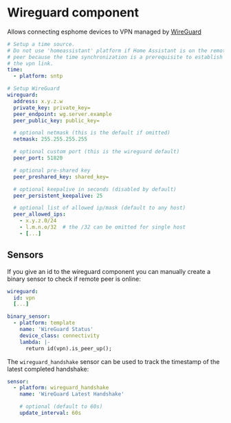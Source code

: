 # Wireguard component
Allows connecting esphome devices to VPN managed by [WireGuard](https://www.wireguard.com/)

```yaml
# Setup a time source.
# Do not use 'homeassistant' platform if Home Assistant is on the remote
# peer because the time synchronization is a prerequisite to establish
# the vpn link.
time:
  - platform: sntp

# Setup WireGuard
wireguard:
  address: x.y.z.w
  private_key: private_key=
  peer_endpoint: wg.server.example
  peer_public_key: public_key=

  # optional netmask (this is the default if omitted)
  netmask: 255.255.255.255

  # optional custom port (this is the wireguard default)
  peer_port: 51820

  # optional pre-shared key
  peer_preshared_key: shared_key=

  # optional keepalive in seconds (disabled by default)
  peer_persistent_keepalive: 25

  # optional list of allowed ip/mask (default to any host)
  peer_allowed_ips:
    - x.y.z.0/24
    - l.m.n.o/32  # the /32 can be omitted for single host
    - [...]
```

## Sensors

If you give an id to the wireguard component you can manually create a binary
sensor to check if remote peer is online:

```yaml
wireguard:
  id: vpn
  [...]

binary_sensor:
  - platform: template
    name: 'WireGuard Status'
    device_class: connectivity
    lambda: |-
      return id(vpn).is_peer_up();
```

The `wireguard_handshake` sensor can be used to track the timestamp of the
latest completed handshake:

```yaml
sensor:
  - platform: wireguard_handshake
    name: 'WireGuard Latest Handshake'

    # optional (default to 60s)
    update_interval: 60s
```

